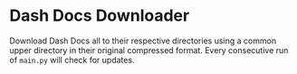 Dash Docs Downloader
====================

Download Dash Docs all to their respective directories using a common upper directory in their original compressed format.
Every consecutive run of `main.py` will check for updates.
